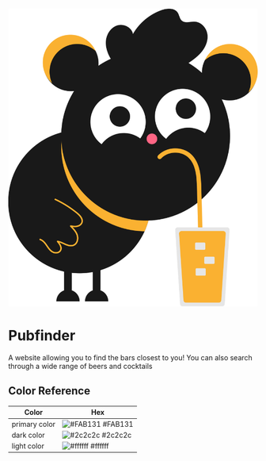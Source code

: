 ![Logo](https://github.com/mercierjulien/pubfinder/blob/main/assets/undraw_refreshing_beverage_td3r.svg)

# Pubfinder

A website allowing you to find the bars closest to you!
You can also search through a wide range of beers and cocktails

## Color Reference

| Color             | Hex                                                                |
| ----------------- | ------------------------------------------------------------------ |
| primary color | ![#FAB131](https://via.placeholder.com/10/FAB131?text=+) #FAB131 |
| dark color | ![#2c2c2c](https://via.placeholder.com/10/2c2c2c?text=+) #2c2c2c |
| light color | ![#ffffff](https://via.placeholder.com/10/ffffff?text=+) #ffffff |
